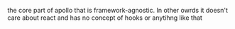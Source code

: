 
the core part of apollo that is framework-agnostic. In other owrds it doesn't care about react and has no concept of hooks or anytihng like that